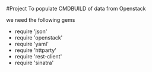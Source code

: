 #Project To populate CMDBUILD of data from Openstack

we need the following gems
  - require 'json'
  - require 'openstack'
  - require 'yaml'
  - require 'httparty'
  - require 'rest-client'
  - require 'sinatra'


